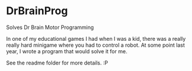 DrBrainProg
===========

Solves Dr Brain Motor Programming

In one of my educational games I had when I was a kid, there was a really really hard minigame where you had to control a robot.
At some point last year, I wrote a program that would solve it for me.

See the readme folder for more details. :P
